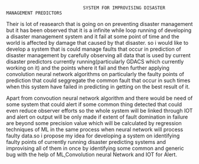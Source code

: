                                  SYSTEM FOR IMPROVISING DISASTER MANAGEMENT PREDICTORS
Their is lot of reasearch that is going on on preventing disaster management but it has been observed that it is a infinite while loop running
of developing a disaster management system and it fail at some point of time and the world is affected by damage that caused by that disaster. so i would like to develop a system that is could manage faults that occur in prediction of disaster management by carefully observing  all data that is used by current disaster predictors currently running(particularly GDACS which currently working on it) and the points where it fail and then further applying convolution neural network algorithms on particularly the faulty points of prediction that could seggregate the common fault that occur in such times when this system have failed in predicting in getting on the best result of it.

Apart from convoution neural network algorithm and there would be need of some system that could alert if some common thing detected that could
even reduce observer efforts so the whole system will be linked through IOT and alert on output will be only made if extent of fault domination in failure are beyond some precision value which will be calculated by regression techniques of ML in the same process when neural network will process faulty data.so i propose my idea for developing a system on identifying faulty points of currently running disaster predicting systems and improvising all of them in once by identifying some common and generic bug with the help of ML,Convolution neural Network and IOT for Alert.


